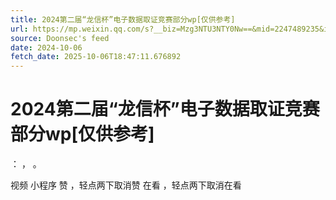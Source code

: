 ```yaml
---
title: 2024第二届“龙信杯”电子数据取证竞赛部分wp[仅供参考]
url: https://mp.weixin.qq.com/s?__biz=Mzg3NTU3NTY0Nw==&mid=2247489235&idx=1&sn=28e748b8854d86d82bff930381457191
source: Doonsec's feed
date: 2024-10-06
fetch_date: 2025-10-06T18:47:11.676892
---
```


# 2024第二届“龙信杯”电子数据取证竞赛部分wp[仅供参考]

：
，
。

视频
小程序
赞
，轻点两下取消赞
在看
，轻点两下取消在看